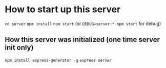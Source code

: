 # How to start up this server
`cd server`
`npm install`
`npm start` (or `DEBUG=server:* npm start` for debug)

## How this server was initialized (one time server init only)
`npm install express-generator -g`
`express server`